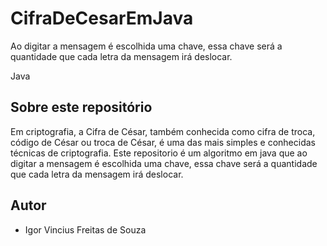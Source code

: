 
# CifraDeCesarEmJava
Ao digitar a mensagem é escolhida uma chave, essa chave será a quantidade que cada letra da mensagem irá deslocar.


Java
## Sobre este repositório

Em criptografia, a Cifra de César, também conhecida como cifra de troca, código de César ou troca de César, é uma das mais simples e conhecidas técnicas de criptografia. Este repositorio é um algoritmo em java que ao digitar a mensagem é escolhida uma chave, essa chave será a quantidade que cada letra da mensagem irá deslocar.

## Autor

* Igor Vincius Freitas de Souza
